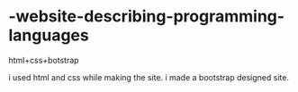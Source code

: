 # -website-describing-programming-languages
html+css+botstrap

i used html and css while making the site. i made a bootstrap designed site.
